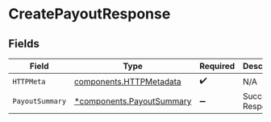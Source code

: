 # CreatePayoutResponse


## Fields

| Field                                                                 | Type                                                                  | Required                                                              | Description                                                           |
| --------------------------------------------------------------------- | --------------------------------------------------------------------- | --------------------------------------------------------------------- | --------------------------------------------------------------------- |
| `HTTPMeta`                                                            | [components.HTTPMetadata](../../models/components/httpmetadata.md)    | :heavy_check_mark:                                                    | N/A                                                                   |
| `PayoutSummary`                                                       | [*components.PayoutSummary](../../models/components/payoutsummary.md) | :heavy_minus_sign:                                                    | Successful Response                                                   |